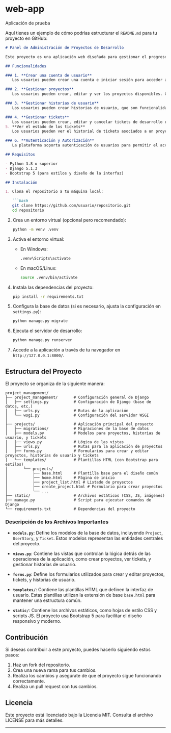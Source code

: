 # web-app
Aplicación de prueba

Aquí tienes un ejemplo de cómo podrías estructurar el `README.md` para tu proyecto en GitHub:

```markdown
# Panel de Administración de Proyectos de Desarrollo

Este proyecto es una aplicación web diseñada para gestionar el progreso de diferentes proyectos de desarrollo. Está orientada a gestionar **historias de usuario**, **tickets de desarrollo** y **proyectos** en general. La aplicación permite a los usuarios crear y gestionar proyectos de desarrollo, asociar historias de usuario a los proyectos, y crear tickets relacionados con cada historia de usuario para seguir el progreso de las tareas de desarrollo.

## Funcionalidades

### 1. **Crear una cuenta de usuario**
   Los usuarios pueden crear una cuenta e iniciar sesión para acceder a las funcionalidades de la plataforma.

### 2. **Gestionar proyectos**
   Los usuarios pueden crear, editar y ver los proyectos disponibles. Cada proyecto puede contener varias historias de usuario.

### 3. **Gestionar historias de usuario**
   Los usuarios pueden crear historias de usuario, que son funcionalidades globales asociadas a un proyecto. Cada historia de usuario puede contener uno o más tickets.

### 4. **Gestionar tickets**
   Los usuarios pueden crear, editar y cancelar tickets de desarrollo relacionados a las historias de usuario. Los tickets permiten gestionar tareas específicas relacionadas con el desarrollo del proyecto.
5. **Ver el estado de los tickets**
   Los usuarios pueden ver el historial de tickets asociados a un proyecto y su estado actual (activo, cerrado, cancelado, etc.).

### 6. **Autenticación y Autorización**
   La plataforma soporta autenticación de usuarios para permitir el acceso a las funcionalidades según el tipo de usuario.

## Requisitos

- Python 3.8 o superior
- Django 5.1.3
- Bootstrap 5 (para estilos y diseño de la interfaz)

## Instalación

1. Clona el repositorio a tu máquina local:

   ```bash
   git clone https://github.com/usuario/repositorio.git
   cd repositorio
   ```

2. Crea un entorno virtual (opcional pero recomendado):

   ```bash
   python -m venv .venv
   ```

3. Activa el entorno virtual:

   - En Windows:

     ```bash
     .venv\Scripts\activate
     ```

   - En macOS/Linux:

     ```bash
     source .venv/bin/activate
     ```

4. Instala las dependencias del proyecto:

   ```bash
   pip install -r requirements.txt
   ```

5. Configura la base de datos (si es necesario, ajusta la configuración en `settings.py`):

   ```bash
   python manage.py migrate
   ```

6. Ejecuta el servidor de desarrollo:

   ```bash
   python manage.py runserver
   ```

7. Accede a la aplicación a través de tu navegador en `http://127.0.0.1:8000/`.

## Estructura del Proyecto

El proyecto se organiza de la siguiente manera:

```
project_management/
├── project_management/       # Configuración general de Django
│   ├── settings.py           # Configuración de Django (base de datos, etc.)
│   ├── urls.py               # Rutas de la aplicación
│   └── wsgi.py               # Configuración del servidor WSGI
│
├── projects/                 # Aplicación principal del proyecto
│   ├── migrations/           # Migraciones de la base de datos
│   ├── models.py             # Modelos para proyectos, historias de usuario, y tickets
│   ├── views.py              # Lógica de las vistas
│   ├── urls.py               # Rutas para la aplicación de proyectos
│   ├── forms.py              # Formularios para crear y editar proyectos, historias de usuario y tickets
│   └── templates/            # Plantillas HTML (con Bootstrap para estilos)
│       └── projects/
│           ├── base.html     # Plantilla base para el diseño común
│           ├── home.html     # Página de inicio
│           ├── project_list.html # Listado de proyectos
│           ├── create_project.html # Formulario para crear proyectos
│           └── ...
├── static/                   # Archivos estáticos (CSS, JS, imágenes)
├── manage.py                 # Script para ejecutar comandos de Django
└── requirements.txt          # Dependencias del proyecto
```

### Descripción de los Archivos Importantes

- **`models.py`**: Define los modelos de la base de datos, incluyendo `Project`, `UserStory`, y `Ticket`. Estos modelos representan las entidades centrales del proyecto.
  
- **`views.py`**: Contiene las vistas que controlan la lógica detrás de las operaciones de la aplicación, como crear proyectos, ver tickets, y gestionar historias de usuario.
  
- **`forms.py`**: Define los formularios utilizados para crear y editar proyectos, tickets, y historias de usuario.

- **`templates/`**: Contiene las plantillas HTML que definen la interfaz de usuario. Estas plantillas utilizan la extensión de base `base.html` para mantener una estructura común.

- **`static/`**: Contiene los archivos estáticos, como hojas de estilo CSS y scripts JS. El proyecto usa Bootstrap 5 para facilitar el diseño responsivo y moderno.

## Contribución

Si deseas contribuir a este proyecto, puedes hacerlo siguiendo estos pasos:

1. Haz un fork del repositorio.
2. Crea una nueva rama para tus cambios.
3. Realiza los cambios y asegúrate de que el proyecto sigue funcionando correctamente.
4. Realiza un pull request con tus cambios.

## Licencia

Este proyecto está licenciado bajo la Licencia MIT. Consulta el archivo LICENSE para más detalles.

---
